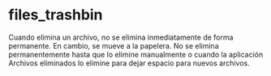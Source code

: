 # files_trashbin
Cuando elimina un archivo, no se elimina inmediatamente de forma permanente. En cambio, se mueve a la papelera. No se elimina permanentemente hasta que lo elimine manualmente o cuando la aplicación Archivos eliminados lo elimine para dejar espacio para nuevos archivos.
